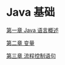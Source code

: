 # Java 基础

[第一章 Java 语言概述](P1-第一章%20Java%20语言概述/index.md)

[第二章 变量](P2-第二章%20变量/index.md)

[第三章 流程控制语句](P3-第三章%20流程控制语句/index.md)